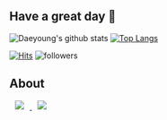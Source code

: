 ## Have a great day 👋

<!--
**eodud0582/eodud0582** is a ✨ _special_ ✨ repository because its `README.md` (this file) appears on your GitHub profile.

Here are some ideas to get you started:

- 🔭 I’m currently working on ...
- 🌱 I’m currently learning ...
- 👯 I’m looking to collaborate on ...
- 🤔 I’m looking for help with ...
- 💬 Ask me about ...
- 📫 How to reach me: ...
- 😄 Pronouns: ...
- ⚡ Fun fact: ...
-->

![Daeyoung's github stats](https://github-readme-stats.vercel.app/api?username=eodud0582&show_icons=true&theme=dark)
[![Top Langs](https://github-readme-stats.vercel.app/api/top-langs/?username=eodud0582&layout=compact&theme=dark)](https://github.com/eodud0582)

[![Hits](https://hits.seeyoufarm.com/api/count/incr/badge.svg?url=https%3A%2F%2Fgithub.com%2Feodud0582%2Fhit-counter&count_bg=%233776AB&title_bg=%23555555&icon=&icon_color=%23E7E7E7&title=hits&edge_flat=false)](https://hits.seeyoufarm.com)
![followers](https://img.shields.io/github/followers/eodud0582?style=social)

## About

<a href="https://velog.io/@eodud0582">
    <img 
        src="http://img.shields.io/badge/-Tech Blog-000000?style=flat&logo=Velog&link=https://velog.io/@eodud0582"
        style="height : auto; margin-left : 10px; margin-right : 10px;"/>
</a>


<a href="https://www.linkedin.com/in/eodud0582/">
    <img 
        src="http://img.shields.io/badge/-LinkedIn-0A66C2?style=flat&logo=LinkedIn&link=https://www.linkedin.com/in/eodud0582/"
        style="height : auto; margin-left : 10px; margin-right : 10px;"/>
</a>
